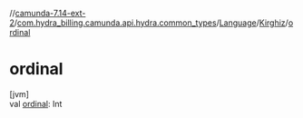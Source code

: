 //[camunda-7.14-ext-2](../../../../index.md)/[com.hydra_billing.camunda.api.hydra.common_types](../../index.md)/[Language](../index.md)/[Kirghiz](index.md)/[ordinal](ordinal.md)

# ordinal

[jvm]\
val [ordinal](ordinal.md): Int
